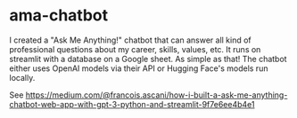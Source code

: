 # ama-chatbot

I created a "Ask Me Anything!" chatbot that can answer all kind of professional questions about my career, skills, values, etc. It runs on streamlit with a database on a Google sheet. As simple as that! The chatbot either uses OpenAI models via their API or Hugging Face's models run locally.

See https://medium.com/@francois.ascani/how-i-built-a-ask-me-anything-chatbot-web-app-with-gpt-3-python-and-streamlit-9f7e6ee4b4e1
